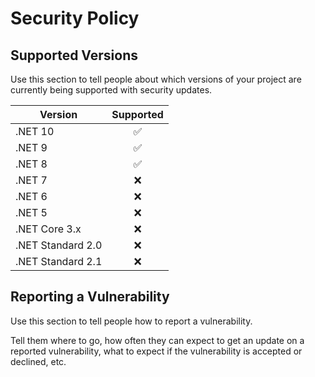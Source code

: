 # Security Policy

## Supported Versions

Use this section to tell people about which versions of your project are
currently being supported with security updates.

| Version           |     Supported      |
| ----------------- | :----------------: |
| .NET 10           | :white_check_mark: |
| .NET 9            | :white_check_mark: |
| .NET 8            | :white_check_mark: |
| .NET 7            |        :x:         |
| .NET 6            |        :x:         |
| .NET 5            |        :x:         |
| .NET Core 3.x     |        :x:         |
| .NET Standard 2.0 |        :x:         |
| .NET Standard 2.1 |        :x:         |

## Reporting a Vulnerability

Use this section to tell people how to report a vulnerability.

Tell them where to go, how often they can expect to get an update on a
reported vulnerability, what to expect if the vulnerability is accepted or
declined, etc.
